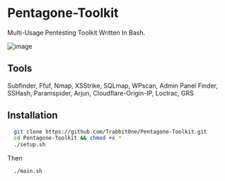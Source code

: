 # Pentagone-Toolkit

Multi-Usage Pentesting Toolkit Written In Bash.

![image](https://github.com/user-attachments/assets/5541a41b-a04e-4c59-99f0-7418d5a32d28)

## Tools

Subfinder,
Ffuf,
Nmap,
XSStrike,
SQLmap,
WPscan,
Admin Panel Finder,
SSHash,
Paramspider,
Arjun,
Cloudflare-Origin-IP,
Loctrac,
GRS

## Installation



```bash
  git clone https://github.com/Trabbit0ne/Pentagone-Toolkit.git
  cd Pentagone-Toolkit && chmod +x *
  ./setup.sh
```
Then
```
  ./main.sh
```
    
